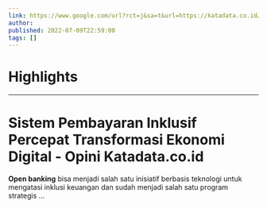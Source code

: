 ```yaml
---
link: https://www.google.com/url?rct=j&sa=t&url=https://katadata.co.id/muchamadnafi/indepth/62ca29c6c9aae/sistem-pembayaran-inklusif-percepat-transformasi-ekonomi-digital&ct=ga&cd=CAIyHzVmNjkxZDEzNTU2NWU1MTc6Y29tLmJyOnB0OkJSOkw&usg=AOvVaw2XOFohahYjImXILC0mudVq
author:  
published: 2022-07-09T22:59:00
tags: []
---
```

# Highlights


---
# Sistem Pembayaran Inklusif Percepat Transformasi Ekonomi Digital - Opini Katadata.co.id
**Open banking** bisa menjadi salah satu inisiatif berbasis teknologi untuk mengatasi inklusi keuangan dan sudah menjadi salah satu program strategis ...